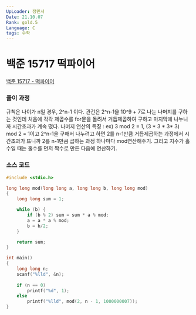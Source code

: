 ```yaml
---
UpLoader: 정민서
Date: 21.10.07
Rank: gold.5
Language: C
tags: 수학
---
```


# 백준 15717 떡파이어

[백준 15717 - 떡파이어](https://www.acmicpc.net/problem/15717)  

### 풀이 과정
규칙은 나이가 n일 경우, 2^n-1 이다.
관건은 2^n-1을 10^9 + 7로 나눈 나머지를 구하는 것인데 처음에 각각 제곱수를 for문을 돌려서 거듭제곱하여 구하고 마지막에 나누니까
시간초과가 계속 떴다.
나머지 연산의 특징 : ex) 3 mod 2 = 1,  (3 * 3 * 3* 3) mod 2 = 1이고 
2^n-1을 구해서 나누려고 하면 2를 n-1만큼 거듭제곱하는 과정에서 시간초과가 뜨니까 
2를 n-1만큼 곱하는 과정 하나마다 mod연산해주기.
그리고 지수가 홀수일 때는 홀수를 먼저 짝수로 만든 다음에 연산하기.

  
  
### 소스 코드

```c
#include <stdio.h>

long long mod(long long a, long long b, long long mod) 
{
	long long sum = 1;

	while (b) {
		if (b % 2) sum = sum * a % mod;
		a = a * a % mod;
		b = b/2;
	}

	return sum;
}

int main() 
{
	long long n;
	scanf("%lld", &n);
    
	if (n == 0) 
        printf("%d", 1);
	else 
        printf("%lld", mod(2, n - 1, 1000000007));
}

```
